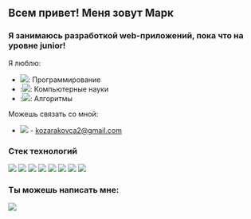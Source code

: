 ## Всем привет! Меня зовут Марк

### Я занимаюсь разработкой web-приложений, пока что на уровне junior!

Я люблю:
- <img src="https://img.icons8.com/external-itim2101-lineal-color-itim2101/40/undefined/external-programming-engineering-itim2101-lineal-color-itim2101.png"/>: Программирование
- :<img src="https://img.icons8.com/external-flaticons-lineal-color-flat-icons/40/undefined/external-byte-computer-science-flaticons-lineal-color-flat-icons.png"/>: Компьютерные науки 
- :<img src="https://img.icons8.com/external-flaticons-flat-flat-icons/40/undefined/external-computer-science-computer-science-flaticons-flat-flat-icons.png"/>: Алгоритмы


Можешь связать со мной:
- <img src="https://img.icons8.com/fluency/35/undefined/gmail.png"/> - kozarakovca2@gmail.com


### Стек технологий
<p>
<img src="https://img.icons8.com/color/48/undefined/python--v1.png"/>
<img src="https://img.icons8.com/external-tal-revivo-shadow-tal-revivo/24/undefined/external-django-a-high-level-python-web-framework-that-encourages-rapid-development-logo-shadow-tal-revivo.png"/>
<img src="https://img.icons8.com/fluency/48/undefined/retro-robot.png"/>
<img src="https://img.icons8.com/color/48/undefined/mongodb.png"/>
<img src="https://img.icons8.com/color/48/undefined/postgreesql.png"/>
<img src="https://img.icons8.com/color/48/undefined/html-5--v1.png"/>
<img src="https://img.icons8.com/color/48/undefined/css3.png"/>
<img src="https://img.icons8.com/color/48/undefined/bootstrap.png"/>
</p>


### Ты можешь написать мне:
<a href="https://t.me/Cowboy_Namir"><img src="https://img.icons8.com/color/48/undefined/telegram-app--v1.png"/></a>

